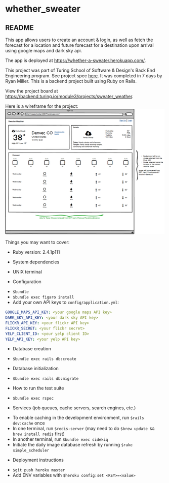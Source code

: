 # whether_sweater

## README

This app allows users to create an account & login, as well as fetch the forecast for a location and future forecast for a destination upon arrival using google maps and dark sky api. 

The app is deployed at https://whether-a-sweater.herokuapp.com/.

This project was part of Turing School of Software & Design's Back End Engineering program. See project spec [here](https://backend.turing.io/module3/projects/sweater_weather). It was completed in 7 days by Ryan Miller. This is a backend project built using Ruby on Rails.

View the project board at https://backend.turing.io/module3/projects/sweater_weather.

Here is a wireframe for the project:
![wireframe](./public/weather_frame.png)

Things you may want to cover:


* Ruby version: 2.4.1p111

* System dependencies
 - UNIX terminal

* Configuration
 - `$bundle`
 - `$bundle exec figaro install`
 - Add your own API keys to `config/application.yml`:
 ```yml
GOOGLE_MAPS_API_KEY: <your google maps API key>
DARK_SKY_API_KEY: <your dark sky API key>
FLICKR_API_KEY: <your flickr API key>
FLICKR_SECRET: <your flickr secret>
YELP_CLIENT_ID: <your yelp client ID>
YELP_API_KEY: <your yelp API key>
 ```

* Database creation
 - `$bundle exec rails db:create`

* Database initialization
 - `$bundle exec rails db:migrate`

* How to run the test suite
 - `$bundle exec rspec`

* Services (job queues, cache servers, search engines, etc.)
 - To enable caching in the development environment, run `$rails dev:cache` once
 - In one terminal, run `$redis-server` (may need to do `$brew update && brew install redis` first)
 - In another terminal, run `$bundle exec sidekiq`
 - Initiate the daily image database refresh by running `$rake simple_scheduler`

* Deployment instructions
 - `$git push heroku master`
 - Add ENV variables with `$heroku config:set <KEY>=<value>`



